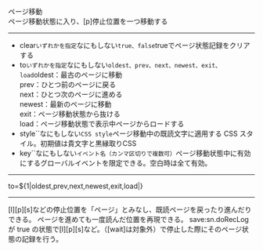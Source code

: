 ページ移動  
ページ移動状態に入り、[p]停止位置を一つ移動する

***
- clear`いずれかを指定`なにもしない`true、false`trueでページ状態記録をクリアする
- to`いずれかを指定`なにもしない`oldest、prev、next、newest、exit、load`oldest：最古のページに移動<br/>prev：ひとつ前のページに戻る<br/>next：ひとつ次のページに進める<br/>newest：最新のページに移動<br/>exit：ページ移動状態から抜ける<br/>load：ページ移動状態で表示中ページからロードする
- style``なにもしない`CSS style`ページ移動中の既読文字に適用する CSS スタイル。初期値は貴文字と黒縁取りCSS
- key``なにもしない`イベント名（カンマ区切りで複数可）`ページ移動状態中に有効にするグローバルイベントを限定できる。空白時は全て有効。

***
to=${1|oldest,prev,next,newest,exit,load|}

***
[l][p][s]などの停止位置を「ページ」とみなし、既読ページを戻ったり進んだりできる。
ページを進めても一度読んだ位置を再現できる。
save:sn.doRecLog が true の状態で[l][p][s]など。（[wait]は対象外）で停止した際にそのページ状態の記録を行う。
